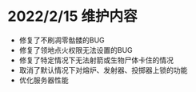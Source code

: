 # 2022/2/15 维护内容

* 修复了不刷凋零骷髅的BUG
* 修复了领地点火权限无法设置的BUG
* 修复了特定情况下无法射箭或生物尸体卡住的情况
* 取消了默认情况下对熔炉、发射器、投掷器上锁的功能
* 优化服务器性能
